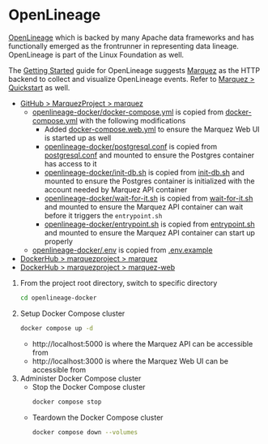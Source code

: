 # OpenLineage

[OpenLineage](https://openlineage.io/) which is backed by many Apache data frameworks and has functionally emerged as the frontrunner in representing data lineage. OpenLineage is part of the Linux Foundation as well.

The [Getting Started](https://openlineage.io/getting-started) guide for OpenLineage suggests [Marquez](https://marquezproject.ai/) as the HTTP backend to collect and visualize OpenLineage events. Refer to [Marquez > Quickstart](https://marquezproject.ai/docs/quickstart/) as well.
* [GitHub > MarquezProject > marquez](https://github.com/MarquezProject/marquez)
  * [openlineage-docker/docker-compose.yml](../../openlineage-docker/docker-compose.yml) is copied from [docker-compose.yml](https://github.com/MarquezProject/marquez/blob/main/docker-compose.yml) with the following modifications
    * Added [docker-compose.web.yml](https://github.com/MarquezProject/marquez/blob/main/docker-compose.web.yml) to ensure the Marquez Web UI is started up as well
    * [openlineage-docker/postgresql.conf](../../openlineage-docker/postgresql.conf) is copied from [postgresql.conf](https://github.com/MarquezProject/marquez/blob/main/docker/postgresql.conf) and mounted to ensure the Postgres container has access to it
    * [openlineage-docker/init-db.sh](../../openlineage-docker/init-db.sh) is copied from [init-db.sh](https://github.com/MarquezProject/marquez/blob/main/docker/init-db.sh) and mounted to ensure the Postgres container is initialized with the account needed by Marquez API container
    * [openlineage-docker/wait-for-it.sh](../../openlineage-docker/wait-for-it.sh) is copied from [wait-for-it.sh](https://github.com/MarquezProject/marquez/blob/main/docker/wait-for-it.sh) and mounted to ensure the Marquez API container can wait before it triggers the `entrypoint.sh`
    * [openlineage-docker/entrypoint.sh](../../openlineage-docker/entrypoint.sh) is copied from [entrypoint.sh](https://github.com/MarquezProject/marquez/blob/main/docker/entrypoint.sh) and mounted to ensure the Marquez API container can start up properly
  * [openlineage-docker/.env](../../openlineage-docker/.env) is copied from [.env.example](https://github.com/MarquezProject/marquez/blob/main/.env.example)
* [DockerHub > marquezproject > marquez](https://hub.docker.com/r/marquezproject/marquez)
* [DockerHub > marquezproject > marquez-web](https://hub.docker.com/r/marquezproject/marquez-web)

1. From the project root directory, switch to specific directory
    ```bash
    cd openlineage-docker
    ```
2. Setup Docker Compose cluster
    ```bash
    docker compose up -d
    ```
   * http://localhost:5000 is where the Marquez API can be accessible from
   * http://localhost:3000 is where the Marquez Web UI can be accessible from
3. Administer Docker Compose cluster
   * Stop the Docker Compose cluster
       ```bash
       docker compose stop
       ```
   * Teardown the Docker Compose cluster
       ```bash
       docker compose down --volumes
       ```
